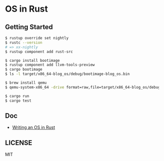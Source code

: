 # OS in Rust
## Getting Started

```sh
$ rustup override set nightly
$ rustc --version
# => xx-nightly
$ rustup component add rust-src
```

```sh
$ cargo install bootimage
$ rustup component add llvm-tools-preview
$ cargo bootimage
$ ls -l target/x86_64-blog_os/debug/bootimage-blog_os.bin
```

```sh
$ brew install qemu
$ qemu-system-x86_64 -drive format=raw,file=target/x86_64-blog_os/debug/bootimage-blog_os.bin
```

```sh
$ cargo run
$ cargo test
```

## Doc

- [Writing an OS in Rust](https://os.phil-opp.com/)

## LICENSE

MIT